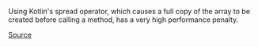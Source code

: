 Using Kotlin's spread operator, which causes a full copy of the array to be created before calling a method,
 has a very high performance penalty.

[Source](https://sites.google.com/a/athaydes.com/renato-athaydes/posts/kotlinshiddencosts-benchmarks)